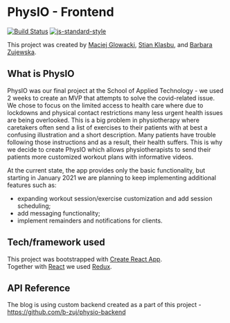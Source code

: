 # PhysIO - Frontend
[![Build Status](https://travis-ci.com/travis-ci/travis-web.svg?branch=master)](https://travis-ci.com/travis-ci/travis-web)
[![js-standard-style](https://img.shields.io/badge/code%20style-standard-brightgreen.svg?style=flat)](https://github.com/feross/standard)
 
This project was created by [Maciej Glowacki](https://github.com/MaciejGL), [Stian Klasbu](https://github.com/mountwebs), and [Barbara Zujewska](https://github.com/b-zuj).

## What is PhysIO
PhysIO was our final project at the School of Applied Technology - we used 2 weeks to create an MVP that attempts to solve the covid-related issue. We chose to focus on the limited access to health care where due to lockdowns and physical contact restrictions many less urgent health issues are being overlooked. This is a big problem in physiotherapy where caretakers often send a list of exercises to their patients with at best a confusing illustration and a short description. Many patients have trouble following those instructions and as a result, their health suffers. This is why we decide to create PhysIO which allows physiotherapists to send their patients more customized workout plans with informative videos. 

At the current state, the app provides only the basic functionality, but starting in January 2021 we are planning to keep implementing additional features such as:
- expanding workout session/exercise customization and add session scheduling;
- add messaging functionality;
- implement remainders and notifications for clients.

## Tech/framework used
This project was bootstrapped with [Create React App](https://github.com/facebook/create-react-app).  
Together with [React](https://reactjs.org/) we used [Redux](https://redux.js.org/).

## API Reference
The blog is using custom backend created as a part of this project - https://github.com/b-zuj/physio-backend
